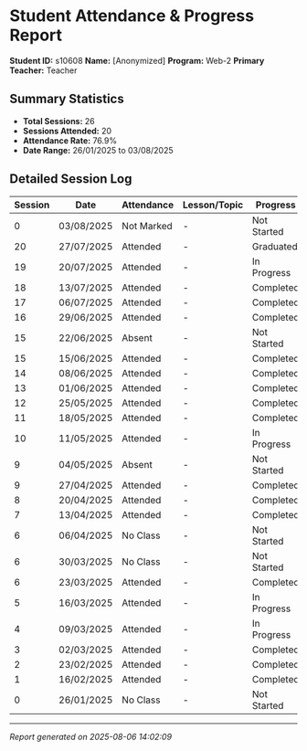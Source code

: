 # Student Attendance & Progress Report

**Student ID:** s10608
**Name:** [Anonymized]
**Program:** Web-2
**Primary Teacher:** Teacher

## Summary Statistics
- **Total Sessions:** 26
- **Sessions Attended:** 20
- **Attendance Rate:** 76.9%
- **Date Range:** 26/01/2025 to 03/08/2025

## Detailed Session Log

| Session | Date | Attendance | Lesson/Topic | Progress |
|---------|------|------------|--------------|----------|
| 0 | 03/08/2025 | Not Marked | - | Not Started |
| 20 | 27/07/2025 | Attended | - | Graduated |
| 19 | 20/07/2025 | Attended | - | In Progress |
| 18 | 13/07/2025 | Attended | - | Completed |
| 17 | 06/07/2025 | Attended | - | Completed |
| 16 | 29/06/2025 | Attended | - | Completed |
| 15 | 22/06/2025 | Absent | - | Not Started |
| 15 | 15/06/2025 | Attended | - | Completed |
| 14 | 08/06/2025 | Attended | - | Completed |
| 13 | 01/06/2025 | Attended | - | Completed |
| 12 | 25/05/2025 | Attended | - | Completed |
| 11 | 18/05/2025 | Attended | - | Completed |
| 10 | 11/05/2025 | Attended | - | In Progress |
| 9 | 04/05/2025 | Absent | - | Not Started |
| 9 | 27/04/2025 | Attended | - | Completed |
| 8 | 20/04/2025 | Attended | - | Completed |
| 7 | 13/04/2025 | Attended | - | Completed |
| 6 | 06/04/2025 | No Class | - | Not Started |
| 6 | 30/03/2025 | No Class | - | Not Started |
| 6 | 23/03/2025 | Attended | - | Completed |
| 5 | 16/03/2025 | Attended | - | In Progress |
| 4 | 09/03/2025 | Attended | - | In Progress |
| 3 | 02/03/2025 | Attended | - | Completed |
| 2 | 23/02/2025 | Attended | - | Completed |
| 1 | 16/02/2025 | Attended | - | Completed |
| 0 | 26/01/2025 | No Class | - | Not Started |

---
*Report generated on 2025-08-06 14:02:09*